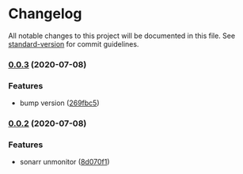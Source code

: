 # Changelog

All notable changes to this project will be documented in this file. See [standard-version](https://github.com/conventional-changelog/standard-version) for commit guidelines.

### [0.0.3](https://git.nativecode.net///compare/v0.0.2...v0.0.3) (2020-07-08)


### Features

* bump version ([269fbc5](https://git.nativecode.net///commit/269fbc5f08558d63c3d22e4c0e7a1427be4f96b9))

### [0.0.2](https://git.nativecode.net///compare/v0.0.1...v0.0.2) (2020-07-08)


### Features

* sonarr unmonitor ([8d070f1](https://git.nativecode.net///commit/8d070f15df5d815d229b67c8dca966453842e7f9))

